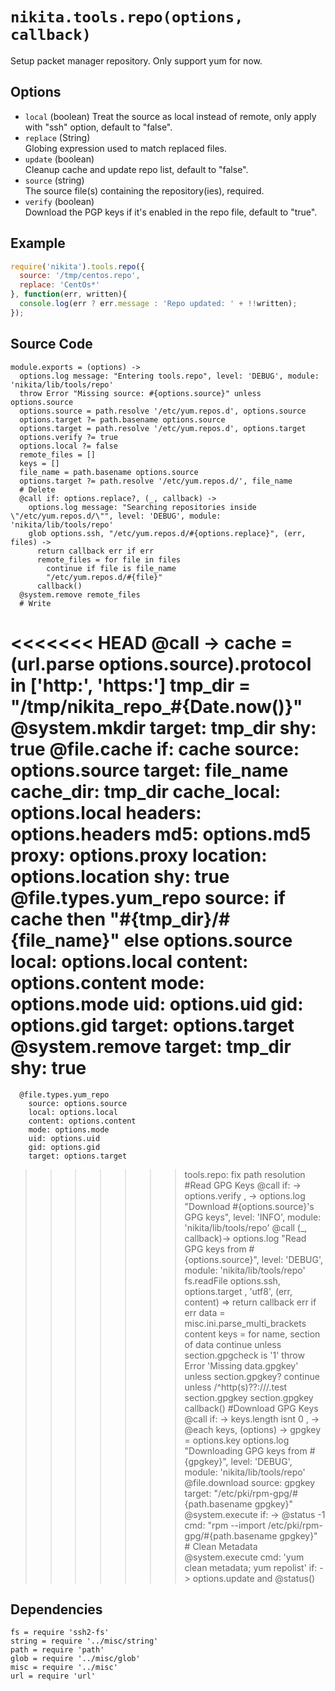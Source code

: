 
# `nikita.tools.repo(options, callback)`

Setup packet manager repository. Only support yum for now.

## Options

*   `local` (boolean)
    Treat the source as local instead of remote, only apply with "ssh"
    option, default to "false".
*   `replace` (String)   
    Globing expression used to match replaced files.
*   `update` (boolean)   
    Cleanup cache and update repo list, default to "false".   
*   `source` (string)   
    The source file(s) containing the repository(ies), required.   
*   `verify` (boolean)   
    Download the PGP keys if it's enabled in the repo file, default to "true".

## Example

```js
require('nikita').tools.repo({
  source: '/tmp/centos.repo',
  replace: 'CentOs*'
}, function(err, written){
  console.log(err ? err.message : 'Repo updated: ' + !!written);
});
```

## Source Code

    module.exports = (options) ->
      options.log message: "Entering tools.repo", level: 'DEBUG', module: 'nikita/lib/tools/repo'
      throw Error "Missing source: #{options.source}" unless options.source
      options.source = path.resolve '/etc/yum.repos.d', options.source
      options.target ?= path.basename options.source
      options.target = path.resolve '/etc/yum.repos.d', options.target
      options.verify ?= true
      options.local ?= false
      remote_files = []
      keys = []
      file_name = path.basename options.source
      options.target ?= path.resolve '/etc/yum.repos.d/', file_name
      # Delete
      @call if: options.replace?, (_, callback) ->
        options.log message: "Searching repositories inside \"/etc/yum.repos.d/\"", level: 'DEBUG', module: 'nikita/lib/tools/repo'
        glob options.ssh, "/etc/yum.repos.d/#{options.replace}", (err, files) ->
          return callback err if err
          remote_files = for file in files
            continue if file is file_name
            "/etc/yum.repos.d/#{file}"
          callback()
      @system.remove remote_files
      # Write
<<<<<<< HEAD
      @call ->
        cache  = (url.parse options.source).protocol in ['http:', 'https:']
        tmp_dir = "/tmp/nikita_repo_#{Date.now()}"
        @system.mkdir
          target: tmp_dir
          shy: true
        @file.cache
          if: cache
          source: options.source
          target: file_name
          cache_dir: tmp_dir
          cache_local: options.local
          headers: options.headers
          md5: options.md5
          proxy: options.proxy
          location: options.location
          shy: true
        @file.types.yum_repo
          source: if cache then "#{tmp_dir}/#{file_name}" else options.source
          local: options.local
          content: options.content
          mode: options.mode
          uid: options.uid
          gid: options.gid
          target: options.target
        @system.remove
          target: tmp_dir
          shy: true
=======
      @file.types.yum_repo
        source: options.source
        local: options.local
        content: options.content
        mode: options.mode
        uid: options.uid
        gid: options.gid
        target: options.target
>>>>>>> tools.repo: fix path resolution
      #Read GPG Keys
      @call 
        if: -> options.verify
      , ->
        options.log "Download #{options.source}'s GPG keys", level: 'INFO', module: 'nikita/lib/tools/repo'
        @call (_, callback)->
          options.log "Read GPG keys from #{options.source}", level: 'DEBUG', module: 'nikita/lib/tools/repo'
          fs.readFile options.ssh, options.target , 'utf8', (err, content) =>
            return callback err if err
            data  = misc.ini.parse_multi_brackets content
            keys = for name, section of data
              continue unless section.gpgcheck is '1'
              throw Error 'Missing data.gpgkey' unless section.gpgkey?
              continue unless /^http(s)??:\/\//.test section.gpgkey
              section.gpgkey
            callback()
        #Download GPG Keys
        @call
          if: -> keys.length isnt 0
        , ->
          @each keys, (options) ->
            gpgkey = options.key
            options.log "Downloading GPG keys from #{gpgkey}", level: 'DEBUG', module: 'nikita/lib/tools/repo'
            @file.download
              source: gpgkey
              target: "/etc/pki/rpm-gpg/#{path.basename gpgkey}"
            @system.execute
              if: -> @status -1
              cmd: "rpm --import  /etc/pki/rpm-gpg/#{path.basename gpgkey}"
      # Clean Metadata
      @system.execute
        cmd: 'yum clean metadata; yum repolist'
        if: -> options.update and @status()

## Dependencies

    fs = require 'ssh2-fs'
    string = require '../misc/string'
    path = require 'path'
    glob = require '../misc/glob'
    misc = require '../misc'
    url = require 'url'
